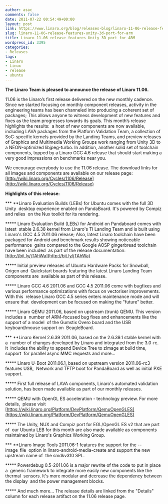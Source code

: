 ```yaml
---
author: asac
comments: false
date: 2011-07-22 00:54:49+00:00
layout: post
link: https://www.linaro.org/blog/releases-blog/linaro-11-06-release-features-unity-3d-port-for-arm/
slug: linaro-11-06-release-features-unity-3d-port-for-arm
title: Linaro 11.06 release features Unity 3D port for ARM
wordpress_id: 3395
categories:
- Releases
tags:
- Linaro
- Linux
- release
- ubuntu
---
```


**The Linaro Team is pleased to announce the release of Linaro 11.06.**

11.06 is the Linaro’s first release delivered on the new monthly cadence. Since we started focusing on monthly component releases, activity in the engineering teams has been channeled into producing a coherent set of packages; This allows anyone to witness development of new features and fixes as the team progresses towards its goals. This month’s release highlights the results:  a host of new components are now available, including LAVA packages from the Platform Validation Team, a collection of SoC-specific kernels provided by the Landing Teams, and preview releases of Graphics and Multimedia Working Groups work ranging from Unity 3D to a NEON-optimized libjpeg-turbo. In addition, another solid set of toolchain components, topped by a Linaro GCC 4.6 release that should start making a very good impressions on benchmarks near you.

We encourage everybody to use the 11.06 release. The download links for all images and components are available on our release page:
[](http://wiki.linaro.org/Cycles/1106/Release)[http://wiki.linaro.org/Cycles/1106/Release](http://wiki.linaro.org/Cycles/1106/Release)

**Highlights of this release:**

*** **Linaro Evaluation Builds (LEBs) for Ubuntu comes with the full 3D Unity  desktop experience enabled on PandaBoard. It's powered by Compiz and relies  on the Nux toolkit for its rendering.

***** Linaro Evaluation Build (LEBs) for Android on Pandaboard comes with latest  stable 2.6.38 kernel from Linaro's TI Landing Team and is built using  Linaro's GCC 4.5 2011.06 release; Also, latest Linaro toolchain have been  packaged for Android and benchmark results showing noticeable performance  gains compared to the Google AOSP gingerbread toolchain have been included  as part of the release documentation: [](http://bit.ly/jTAhWa)[http://bit.ly/jTAhWa](http://bit.ly/jTAhWa)

***** Initial preview releases of Ubuntu Hardware Packs for Snowball, Origen and  Quickstart boards featuring the latest Linaro Landing Team components are  available as part of this release.

***** Linaro GCC 4.6 2011.06 and GCC 4.5 2011.06 come with bugfixes and  various performance optimizations with focus on vectoriser improvements. With this  release Linaro GCC 4.5 series enters maintenance mode and will ensure that  development can be focused on making the "future" better.

***** Linaro QEMU 2011.06, based on upstream (trunk) QEMU. This version includes a  number of ARM-focused bug fixes and enhancements like the support of a model  of the Gumstix Overo board and the USB keyboard/mouse support on  BeagleBoard.

*** **Linaro Kernel 2.6.39 2011.06, based on the 2.6.39.1 stable kernel with a  number of changes developed by Linaro and integrated from the 3.0-rc. It  includes the ability to append Device Tree to zImage at build time, support  for parallel async MMC requests and more...

***** Linaro U-Boot 2011.06.1, based on upstream version 2011.06-rc3 features USB,  Network and TFTP boot for PandaBoard as well as initial PXE support.

***** First full release of LAVA components, Linaro's automated validation  solution, has been made available as part of our monthly releases.

***** QEMU with OpenGL ES acceleration - technology preview. For more details,  please visit [](https://wiki.linaro.org/Platform/DevPlatform/QemuOpenGLES)[https://wiki.linaro.org/Platform/DevPlatform/QemuOpenGLES](https://wiki.linaro.org/Platform/DevPlatform/QemuOpenGLES)

***** The Unity, NUX and Compiz port for EGL/OpenGL ES v2 that are part of  our Ubuntu LEB for this month are also made available as components  maintained by Linaro's Graphics Working Group.

*** **Linaro Image Tools 2011.06-1 features the support for the --image_file  option in linaro-android-media-create and support the new upstream name of  the smdkv310 SPL.

***** Powerdebug 0.5-2011.06 is a major rewrite of the code to put in place a  generic framework to integrate more easily new components like the thermal  sensors. It's more modular and decrease the dependency between the display  and the power management blocks.

***** And much more... The release details are linked from the "Details" column for each release artifact on the 11.06 release page.
